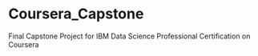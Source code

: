 # Coursera_Capstone
Final Capstone Project for IBM Data Science Professional Certification on Coursera
